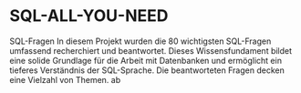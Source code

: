 # SQL-ALL-YOU-NEED
SQL-Fragen In diesem Projekt wurden die 80 wichtigsten SQL-Fragen umfassend recherchiert und beantwortet. Dieses Wissensfundament bildet eine solide Grundlage für die Arbeit mit Datenbanken und ermöglicht ein tieferes Verständnis der SQL-Sprache. Die beantworteten Fragen decken eine Vielzahl von Themen. ab
